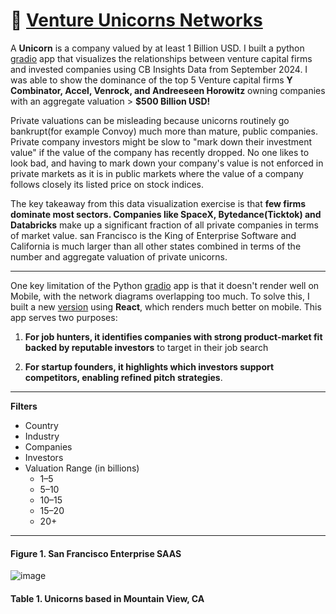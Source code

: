# :unicorn: [Venture Unicorns Networks](https://jsuwyvjtb69oziys.vercel.app) 

A **Unicorn** is a company valued by at least 1 Billion USD. I built a python [gradio](https://leoncensh-networkx-saas.hf.space) app that visualizes the relationships between venture capital firms and invested companies using CB Insights Data from September 2024. I was able to show the dominance of the top 5 Venture capital firms **Y Combinator, Accel, Venrock, and Andreeseen Horowitz** owning companies with an aggregate valuation > **$500 Billion USD!**  

Private valuations can be misleading because unicorns routinely go bankrupt(for example Convoy) much more than mature, public companies. Private company investors might be slow to "mark down their investment value" if the value of the company has recently dropped. No one likes to look bad, and having to mark down your company's value is not enforced in private markets as it is in public markets where the value of a company follows closely its listed price on stock indices. 

The key takeaway from this data visualization exercise is that **few firms dominate most sectors. Companies like SpaceX, Bytedance(Ticktok) and Databricks** make up a significant fraction of all private companies in terms of market value. san Francisco is the King of Enterprise Software and California is much larger than all other states combined in terms of the number and aggregate valuation of private unicorns. 

----------------------------

One key limitation of the Python [gradio](https://leoncensh-networkx-saas.hf.space) app is that it doesn't render well on Mobile, with the network diagrams overlapping too much. To solve this, I built a new [version](jsuwyvjtb69oziys.vercel.app) using **React**, which renders much better on mobile. This app serves two purposes:

1. **For job hunters, it identifies companies with strong product-market fit backed by reputable investors** to target in their job search
   
2. **For startup founders, it highlights which investors support competitors, enabling refined pitch strategies**. 

----------------------------

**Filters**
 * Country
 * Industry
 * Companies
 * Investors
 * Valuation Range (in billions)
     * 1–5
     * 5–10
     * 10–15
     * 15–20
     * 20+

----------------------------
#### Figure 1. San Francisco Enterprise SAAS 

![image](https://github.com/user-attachments/assets/a8045d65-23ba-4eaa-bee7-a70aa4962ca5)

#### Table 1. Unicorns based in Mountain View, CA










